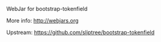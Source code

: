 WebJar for bootstrap-tokenfield

More info: http://webjars.org

Upstream: https://github.com/sliptree/bootstrap-tokenfield
